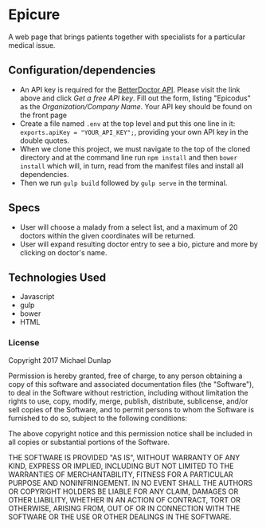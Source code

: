 # Epicure
A web page that brings patients together with specialists for a particular medical issue.

## Configuration/dependencies
  * An API key is required for the [BetterDoctor API](https://developer.betterdoctor.com/). Please visit the link above and click *Get a free API key*. Fill out the form, listing "Epicodus" as the *Organization/Company Name*. Your API key should be found on the front page
  * Create a file named `.env` at the top level and put this one line in it: `exports.apiKey = "YOUR_API_KEY";`, providing your own API key in the double quotes.
  * When we clone this project, we must navigate to the top of the cloned directory and at the command line run `npm install` and then `bower install` which will, in turn, read from the manifest files and install all dependencies.
  * Then we run `gulp build` followed by `gulp serve` in the terminal.

## Specs
  * User will choose a malady from a select list, and a maximum of 20 doctors within the given coordinates will be returned.
  * User will expand resulting doctor entry to see a bio, picture and more by clicking on doctor's name.

## Technologies Used

  * Javascript
  * gulp
  * bower
  * HTML
  ### License
  Copyright 2017 Michael Dunlap

  Permission is hereby granted, free of charge, to any person obtaining a copy of this software and associated documentation files (the "Software"), to deal in the Software without restriction, including without limitation the rights to use, copy, modify, merge, publish, distribute, sublicense, and/or sell copies of the Software, and to permit persons to whom the Software is furnished to do so, subject to the following conditions:

  The above copyright notice and this permission notice shall be included in all copies or substantial portions of the Software.

  THE SOFTWARE IS PROVIDED "AS IS", WITHOUT WARRANTY OF ANY KIND, EXPRESS OR IMPLIED, INCLUDING BUT NOT LIMITED TO THE WARRANTIES OF MERCHANTABILITY, FITNESS FOR A PARTICULAR PURPOSE AND NONINFRINGEMENT. IN NO EVENT SHALL THE AUTHORS OR COPYRIGHT HOLDERS BE LIABLE FOR ANY CLAIM, DAMAGES OR OTHER LIABILITY, WHETHER IN AN ACTION OF CONTRACT, TORT OR OTHERWISE, ARISING FROM, OUT OF OR IN CONNECTION WITH THE SOFTWARE OR THE USE OR OTHER DEALINGS IN THE SOFTWARE.
